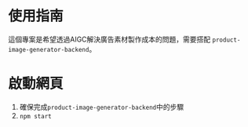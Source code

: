 # 使用指南

這個專案是希望透過AIGC解決廣告素材製作成本的問題，需要搭配 ```product-image-generator-backend```。

# 啟動網頁
1. 確保完成```product-image-generator-backend```中的步驟
2. ```npm start```
